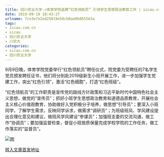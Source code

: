 ```yaml
---
title: 四川农业大学->体育学院选聘“红色领航员” 引领学生思想政治教育工作 | sicau.com.cn
date: 2019-09-10 18:43:27
urlname: 7ce3e7e2ed25019e50cb0ae0b865563a
tags: 
- sicau.com.cn
- sicau
- 四川农业大学
- 川农大
categories:
- sicau.com.cn
- 四川农业大学
---
```



9月9日晚，体育学院党委举行“红色领航员”聘任仪式，院党委为受聘任的7名学生党员颁发聘任证书，他们将分别赴2019级新生小班开展工作，进一步加强学生党建工作，突出“红色引领”，激活“红色细胞”，打造“红色班级”。

“红色领航员”的工作职责是宣传党的路线方针政策和习近平新时代中国特色社会主义思想，做党的“宣传员”；抓好小班学生思想政治教育和道德品质教育，开展社会主义核心价值观教育，协助做好入党积极分子培养，做思想“引导员”；要深入小班同学，了解学生需求，反映同学诉求，做需求“调研员”；为班级班风、学风建设提出合理化意见和建议，做班风学风建设“参谋员”；加强班支委的交流沟通，做工作“协调员”；要加强监督检查，督促小班按质保量完成学校学院的工作任务，做工作落实的“监督员”。



![图](https://news.sicau.edu.cn/__local/5/1A/73/76E3B8D85E119C3803593CCC7AF_5476226F_DB55.png)

[转入文章首发地址](https://news.sicau.edu.cn/info/1078/53213.htm)